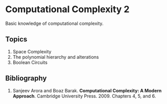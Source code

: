 # Computational Complexity 2
Basic knowledge of computational complexity.

## Topics
1.	Space Complexity
2.	The polynomial hierarchy and alterations
3.	Boolean Circuits

## Bibliography
1. Sanjeev Arora and Boaz Barak. **Computational Complexity: A Modern Approach**. Cambridge University Press. 2009.  Chapters 4, 5, and 6.